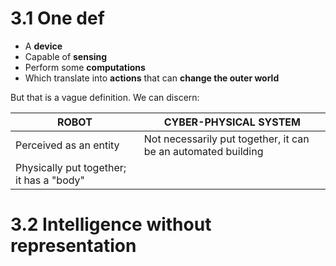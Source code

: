 # 3.1 One def

- A **device**
- Capable of **sensing**
- Perform some **computations**
- Which translate into **actions** that can **change the outer world**

But that is a vague definition. We can discern:

| **ROBOT**                                | **CYBER-PHYSICAL SYSTEM**                                     |
| ---------------------------------------- | ------------------------------------------------------------- |
| Perceived as an entity                   | Not necessarily put together, it can be an automated building |
| Physically put together; it has a "body" |                                                               |
# 3.2 Intelligence without representation